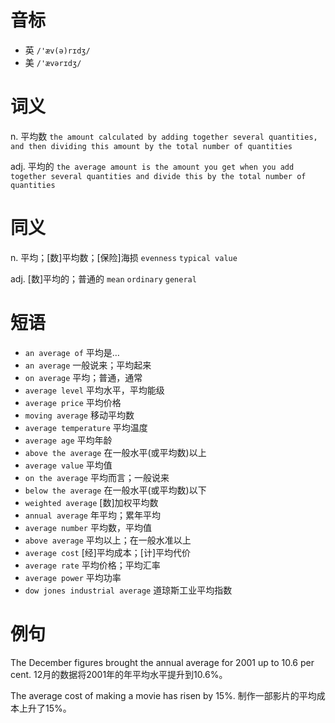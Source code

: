 # 音标

- 英 `/'æv(ə)rɪdʒ/`
- 美 `/'ævərɪdʒ/`

# 词义

n. 平均数
`the amount calculated by adding together several quantities, and then dividing this amount by the total number of quantities`

adj. 平均的
`the average amount is the amount you get when you add together several quantities and divide this by the total number of quantities`

# 同义

n. 平均；[数]平均数；[保险]海损
`evenness` `typical value`

adj. [数]平均的；普通的
`mean` `ordinary` `general`

# 短语

- `an average of` 平均是…
- `an average` 一般说来；平均起来
- `on average` 平均；普通，通常
- `average level` 平均水平，平均能级
- `average price` 平均价格
- `moving average` 移动平均数
- `average temperature` 平均温度
- `average age` 平均年龄
- `above the average` 在一般水平(或平均数)以上
- `average value` 平均值
- `on the average` 平均而言；一般说来
- `below the average` 在一般水平(或平均数)以下
- `weighted average` [数]加权平均数
- `annual average` 年平均；累年平均
- `average number` 平均数，平均值
- `above average` 平均以上；在一般水准以上
- `average cost` [经]平均成本；[计]平均代价
- `average rate` 平均价格；平均汇率
- `average power` 平均功率
- `dow jones industrial average` 道琼斯工业平均指数

# 例句

The December figures brought the annual average for 2001 up to 10.6 per cent.
12月的数据将2001年的年平均水平提升到10.6%。

The average cost of making a movie has risen by 15%.
制作一部影片的平均成本上升了15%。


